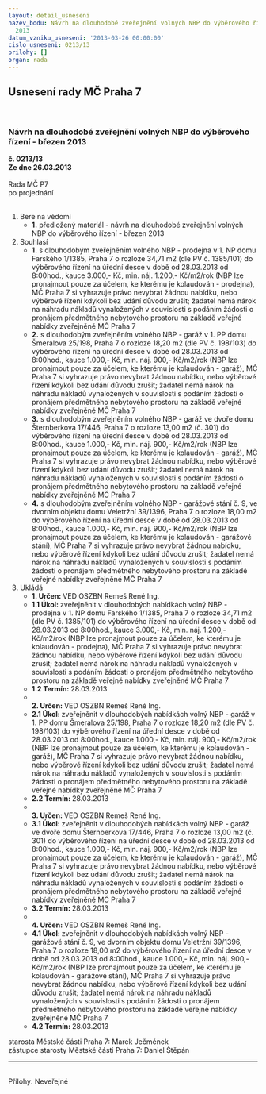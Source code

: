 ```yaml
---
layout: detail_usneseni
nazev_bodu: Návrh na dlouhodobé zveřejnění volných NBP do výběrového řízení - březen
  2013
datum_vzniku_usneseni: '2013-03-26 00:00:00'
cislo_usneseni: 0213/13
prilohy: []
organ: rada
---
```

<div id="ucUsn_pList" class="usn">
	<span><h2>Usnesení rady MČ Praha 7 </h2>
<br></span><div class="standBody">
<span><h3>Návrh na dlouhodobé zveřejnění volných NBP do výběrového řízení - březen 2013</h3></span><div class="center">
		<strong>č. 0213/13</strong><br>
	</div>
<div class="center">
		<strong>Ze dne 26.03.2013</strong><br><br>
	</div>Rada MČ P7<br> po projednání<br><br><ol>
<li>Bere na vědomí<ul><li>
<strong>1.</strong> předložený materiál - návrh na dlouhodobé zveřejnění volných NBP do výběrového řízení - březen 2013</li></ul>
</li>
<li>Souhlasí<ul>
<li>
<strong>1.</strong> s dlouhodobým zveřejněním volného NBP - prodejna v 1. NP domu Farského 1/1385, Praha 7 o rozloze 34,71 m2 (dle PV č. 1385/101) do výběrového řízení na úřední desce v době od 28.03.2013 od 8:00hod., kauce 3.000,- Kč, min. náj. 1.200,- Kč/m2/rok (NBP lze pronajmout pouze za účelem, ke kterému je kolaudován - prodejna), MČ Praha 7 si vyhrazuje právo nevybrat žádnou nabídku, nebo výběrové řízení kdykoli bez udání důvodu zrušit; žadatel nemá nárok na náhradu nákladů vynaložených v souvislosti s podáním žádosti o pronájem předmětného nebytového prostoru na základě veřejné nabídky zveřejněné MČ Praha 7</li>
<li>
<strong>2.</strong> s dlouhodobým zveřejněním volného NBP - garáž v 1. PP domu Šmeralova 25/198, Praha 7 o rozloze 18,20 m2 (dle PV č. 198/103) do výběrového řízení na úřední desce v době od 28.03.2013 od 8:00hod., kauce 1.000,- Kč, min. náj. 900,- Kč/m2/rok (NBP lze pronajmout pouze za účelem, ke kterému je kolaudován - garáž), MČ Praha 7 si vyhrazuje právo nevybrat žádnou nabídku, nebo výběrové řízení kdykoli bez udání důvodu zrušit; žadatel nemá nárok na náhradu nákladů vynaložených v souvislosti s podáním žádosti o pronájem předmětného nebytového prostoru na základě veřejné nabídky zveřejněné MČ Praha 7</li>
<li>
<strong>3.</strong> s dlouhodobým zveřejněním volného NBP - garáž ve dvoře domu Šternberkova 17/446, Praha 7 o rozloze 13,00 m2 (č. 301) do výběrového řízení na úřední desce v době od 28.03.2013 od 8:00hod., kauce 1.000,- Kč, min. náj. 900,- Kč/m2/rok (NBP lze pronajmout pouze za účelem, ke kterému je kolaudován - garáž), MČ Praha 7 si vyhrazuje právo nevybrat žádnou nabídku, nebo výběrové řízení kdykoli bez udání důvodu zrušit; žadatel nemá nárok na náhradu nákladů vynaložených v souvislosti s podáním žádosti o pronájem předmětného nebytového prostoru na základě veřejné nabídky zveřejněné MČ Praha 7</li>
<li>
<strong>4.</strong> s dlouhodobým zveřejněním volného NBP - garážové stání č. 9, ve dvorním objektu domu Veletržní 39/1396, Praha 7 o rozloze 18,00 m2 do výběrového řízení na úřední desce v době od 28.03.2013 od 8:00hod., kauce 1.000,- Kč, min. náj. 900,- Kč/m2/rok (NBP lze pronajmout pouze za účelem, ke kterému je kolaudován - garážové stání), MČ Praha 7 si vyhrazuje právo nevybrat žádnou nabídku, nebo výběrové řízení kdykoli bez udání důvodu zrušit; žadatel nemá nárok na náhradu nákladů vynaložených v souvislosti s podáním žádosti o pronájem předmětného nebytového prostoru na základě veřejné nabídky zveřejněné MČ Praha 7</li>
</ul>
</li>
<li>Ukládá<ul>
<li>
<strong>1. Určen: </strong>VED OSZBN Remeš René Ing.</li>
<li>
<strong>1.1 Úkol: </strong>zveřejněnit v dlouhodobých nabídkách volný NBP - prodejna v 1. NP domu Farského 1/1385, Praha 7 o rozloze 34,71 m2 (dle PV č. 1385/101) do výběrového řízení na úřední desce v době od 28.03.2013 od 8:00hod., kauce 3.000,- Kč, min. náj. 1.200,- Kč/m2/rok (NBP lze pronajmout pouze za účelem, ke kterému je kolaudován - prodejna), MČ Praha 7 si vyhrazuje právo nevybrat žádnou nabídku, nebo výběrové řízení kdykoli bez udání důvodu zrušit; žadatel nemá nárok na náhradu nákladů vynaložených v souvislosti s podáním žádosti o pronájem předmětného nebytového prostoru na základě veřejné nabídky zveřejněné MČ Praha 7</li>
<li>
<strong>1.2 Termín: </strong>28.03.2013</li>
<li>
<strong><br>2. Určen: </strong>VED OSZBN Remeš René Ing.</li>
<li>
<strong>2.1 Úkol: </strong>zveřejněnit v dlouhodobých nabídkách volný NBP - garáž v 1. PP domu Šmeralova 25/198, Praha 7 o rozloze 18,20 m2 (dle PV č. 198/103) do výběrového řízení na úřední desce v době od 28.03.2013 od 8:00hod., kauce 1.000,- Kč, min. náj. 900,- Kč/m2/rok (NBP lze pronajmout pouze za účelem, ke kterému je kolaudován - garáž), MČ Praha 7 si vyhrazuje právo nevybrat žádnou nabídku, nebo výběrové řízení kdykoli bez udání důvodu zrušit; žadatel nemá nárok na náhradu nákladů vynaložených v souvislosti s podáním žádosti o pronájem předmětného nebytového prostoru na základě veřejné nabídky zveřejněné MČ Praha 7</li>
<li>
<strong>2.2 Termín: </strong>28.03.2013</li>
<li>
<strong><br>3. Určen: </strong>VED OSZBN Remeš René Ing.</li>
<li>
<strong>3.1 Úkol: </strong>zveřejněnit v dlouhodobých nabídkách volný NBP - garáž ve dvoře domu Šternberkova 17/446, Praha 7 o rozloze 13,00 m2 (č. 301) do výběrového řízení na úřední desce v době od 28.03.2013 od 8:00hod., kauce 1.000,- Kč, min. náj. 900,- Kč/m2/rok (NBP lze pronajmout pouze za účelem, ke kterému je kolaudován - garáž), MČ Praha 7 si vyhrazuje právo nevybrat žádnou nabídku, nebo výběrové řízení kdykoli bez udání důvodu zrušit; žadatel nemá nárok na náhradu nákladů vynaložených v souvislosti s podáním žádosti o pronájem předmětného nebytového prostoru na základě veřejné nabídky zveřejněné MČ Praha 7</li>
<li>
<strong>3.2 Termín: </strong>28.03.2013</li>
<li>
<strong><br>4. Určen: </strong>VED OSZBN Remeš René Ing.</li>
<li>
<strong>4.1 Úkol: </strong>zveřejněnit v dlouhodobých nabídkách volný NBP - garážové stání č. 9, ve dvorním objektu domu Veletržní 39/1396, Praha 7 o rozloze 18,00 m2 do výběrového řízení na úřední desce v době od 28.03.2013 od 8:00hod., kauce 1.000,- Kč, min. náj. 900,- Kč/m2/rok (NBP lze pronajmout pouze za účelem, ke kterému je kolaudován - garážové stání), MČ Praha 7 si vyhrazuje právo nevybrat žádnou nabídku, nebo výběrové řízení kdykoli bez udání důvodu zrušit; žadatel nemá nárok na náhradu nákladů vynaložených v souvislosti s podáním žádosti o pronájem předmětného nebytového prostoru na základě veřejné nabídky zveřejněné MČ Praha 7</li>
<li>
<strong>4.2 Termín: </strong>28.03.2013</li>
</ul>
</li>
</ol>starosta Městské části Praha 7: Marek Ječmének<br>zástupce starosty Městské části Praha 7: Daniel Štěpán <hr>
<br>Přílohy: Neveřejné</div>
</div>